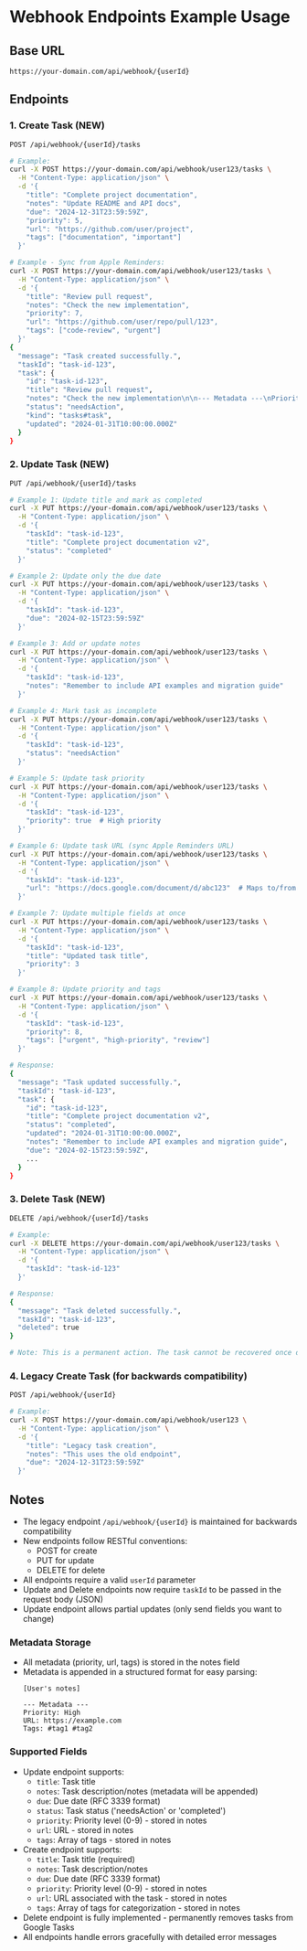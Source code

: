 # Webhook Endpoints Example Usage

## Base URL

```
https://your-domain.com/api/webhook/{userId}
```

## Endpoints

### 1. Create Task (NEW)

```bash
POST /api/webhook/{userId}/tasks

# Example:
curl -X POST https://your-domain.com/api/webhook/user123/tasks \
  -H "Content-Type: application/json" \
  -d '{
    "title": "Complete project documentation",
    "notes": "Update README and API docs",
    "due": "2024-12-31T23:59:59Z",
    "priority": 5,
    "url": "https://github.com/user/project",
    "tags": ["documentation", "important"]
  }'

# Example - Sync from Apple Reminders:
curl -X POST https://your-domain.com/api/webhook/user123/tasks \
  -H "Content-Type: application/json" \
  -d '{
    "title": "Review pull request",
    "notes": "Check the new implementation",
    "priority": 7,
    "url": "https://github.com/user/repo/pull/123",
    "tags": ["code-review", "urgent"]
  }'
{
  "message": "Task created successfully.",
  "taskId": "task-id-123",
  "task": {
    "id": "task-id-123",
    "title": "Review pull request",
    "notes": "Check the new implementation\n\n--- Metadata ---\nPriority: High\nURL: https://github.com/user/repo/pull/123\nTags: #code-review #urgent",
    "status": "needsAction",
    "kind": "tasks#task",
    "updated": "2024-01-31T10:00:00.000Z"
  }
}
```

### 2. Update Task (NEW)

```bash
PUT /api/webhook/{userId}/tasks

# Example 1: Update title and mark as completed
curl -X PUT https://your-domain.com/api/webhook/user123/tasks \
  -H "Content-Type: application/json" \
  -d '{
    "taskId": "task-id-123",
    "title": "Complete project documentation v2",
    "status": "completed"
  }'

# Example 2: Update only the due date
curl -X PUT https://your-domain.com/api/webhook/user123/tasks \
  -H "Content-Type: application/json" \
  -d '{
    "taskId": "task-id-123",
    "due": "2024-02-15T23:59:59Z"
  }'

# Example 3: Add or update notes
curl -X PUT https://your-domain.com/api/webhook/user123/tasks \
  -H "Content-Type: application/json" \
  -d '{
    "taskId": "task-id-123",
    "notes": "Remember to include API examples and migration guide"
  }'

# Example 4: Mark task as incomplete
curl -X PUT https://your-domain.com/api/webhook/user123/tasks \
  -H "Content-Type: application/json" \
  -d '{
    "taskId": "task-id-123",
    "status": "needsAction"
  }'

# Example 5: Update task priority
curl -X PUT https://your-domain.com/api/webhook/user123/tasks \
  -H "Content-Type: application/json" \
  -d '{
    "taskId": "task-id-123",
    "priority": true  # High priority
  }'

# Example 6: Update task URL (sync Apple Reminders URL)
curl -X PUT https://your-domain.com/api/webhook/user123/tasks \
  -H "Content-Type: application/json" \
  -d '{
    "taskId": "task-id-123",
    "url": "https://docs.google.com/document/d/abc123"  # Maps to/from Apple Reminders url
  }'

# Example 7: Update multiple fields at once
curl -X PUT https://your-domain.com/api/webhook/user123/tasks \
  -H "Content-Type: application/json" \
  -d '{
    "taskId": "task-id-123",
    "title": "Updated task title",
    "priority": 3
  }'

# Example 8: Update priority and tags
curl -X PUT https://your-domain.com/api/webhook/user123/tasks \
  -H "Content-Type: application/json" \
  -d '{
    "taskId": "task-id-123",
    "priority": 8,
    "tags": ["urgent", "high-priority", "review"]
  }'

# Response:
{
  "message": "Task updated successfully.",
  "taskId": "task-id-123",
  "task": {
    "id": "task-id-123",
    "title": "Complete project documentation v2",
    "status": "completed",
    "updated": "2024-01-31T10:00:00.000Z",
    "notes": "Remember to include API examples and migration guide",
    "due": "2024-02-15T23:59:59Z",
    ...
  }
}
```

### 3. Delete Task (NEW)

```bash
DELETE /api/webhook/{userId}/tasks

# Example:
curl -X DELETE https://your-domain.com/api/webhook/user123/tasks \
  -H "Content-Type: application/json" \
  -d '{
    "taskId": "task-id-123"
  }'

# Response:
{
  "message": "Task deleted successfully.",
  "taskId": "task-id-123",
  "deleted": true
}

# Note: This is a permanent action. The task cannot be recovered once deleted.
```

### 4. Legacy Create Task (for backwards compatibility)

```bash
POST /api/webhook/{userId}

# Example:
curl -X POST https://your-domain.com/api/webhook/user123 \
  -H "Content-Type: application/json" \
  -d '{
    "title": "Legacy task creation",
    "notes": "This uses the old endpoint",
    "due": "2024-12-31T23:59:59Z"
  }'
```

## Notes

- The legacy endpoint `/api/webhook/{userId}` is maintained for backwards compatibility
- New endpoints follow RESTful conventions:
  - POST for create
  - PUT for update
  - DELETE for delete
- All endpoints require a valid `userId` parameter
- Update and Delete endpoints now require `taskId` to be passed in the request body (JSON)
- Update endpoint allows partial updates (only send fields you want to change)

### Metadata Storage
- All metadata (priority, url, tags) is stored in the notes field
- Metadata is appended in a structured format for easy parsing:
  ```
  [User's notes]
  
  --- Metadata ---
  Priority: High
  URL: https://example.com
  Tags: #tag1 #tag2
  ```

### Supported Fields
- Update endpoint supports:
  - `title`: Task title
  - `notes`: Task description/notes (metadata will be appended)
  - `due`: Due date (RFC 3339 format)
  - `status`: Task status ('needsAction' or 'completed')
  - `priority`: Priority level (0-9) - stored in notes
  - `url`: URL - stored in notes
  - `tags`: Array of tags - stored in notes
- Create endpoint supports:
  - `title`: Task title (required)
  - `notes`: Task description/notes
  - `due`: Due date (RFC 3339 format)
  - `priority`: Priority level (0-9) - stored in notes
  - `url`: URL associated with the task - stored in notes
  - `tags`: Array of tags for categorization - stored in notes
- Delete endpoint is fully implemented - permanently removes tasks from Google Tasks
- All endpoints handle errors gracefully with detailed error messages
